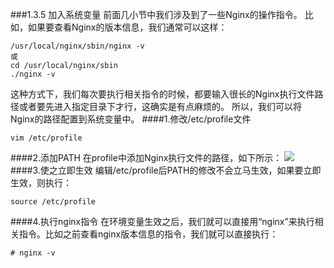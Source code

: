 ###1.3.5 加入系统变量
前面几小节中我们涉及到了一些Nginx的操作指令。
比如，如果要查看Nginx的版本信息，我们通常可以这样：
```
/usr/local/nginx/sbin/nginx -v
或
cd /usr/local/nginx/sbin
./nginx -v
```
这种方式下，我们每次要执行相关指令的时候，都要输入很长的Nginx执行文件路径或者要先进入指定目录下才行，这确实是有点麻烦的。
所以，我们可以将Nginx的路径配置到系统变量中。
####1.修改/etc/profile文件
```
vim /etc/profile
```
####2.添加PATH
在profile中添加Nginx执行文件的路径，如下所示：
![](/assets/微信截图_20180123142050.png)
####3.使之立即生效
编辑/etc/profile后PATH的修改不会立马生效，如果要立即生效，则执行：
```
source /etc/profile
```
####4.执行nginx指令
在环境变量生效之后，我们就可以直接用“nginx”来执行相关指令。比如之前查看nginx版本信息的指令，我们就可以直接执行：
```
# nginx -v
```